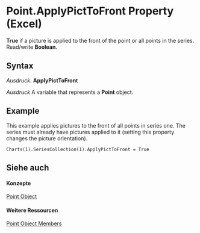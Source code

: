 
# Point.ApplyPictToFront Property (Excel)

 **True** if a picture is applied to the front of the point or all points in the series. Read/write **Boolean**.


## Syntax

 _Ausdruck_. **ApplyPictToFront**

 _Ausdruck_ A variable that represents a **Point** object.


## Example

This example applies pictures to the front of all points in series one. The series must already have pictures applied to it (setting this property changes the picture orientation).


```
Charts(1).SeriesCollection(1).ApplyPictToFront = True
```


## Siehe auch


#### Konzepte


[Point Object](48ed9aec-2d29-ec4d-8e55-fca13982c358.md)
#### Weitere Ressourcen


[Point Object Members](http://msdn.microsoft.com/library/a533258d-fc3b-9fe1-2a77-a55ecbe7bd7a%28Office.15%29.aspx)